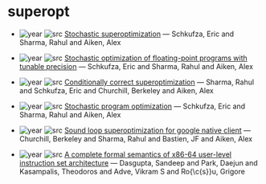 # superopt

- ![year](https://img.shields.io/badge/year-2013-blue) ![src](https://img.shields.io/badge/src-PA-orange) [Stochastic superoptimization](https://dl.acm.org/doi/10.1145/2451116.2451150) — Schkufza, Eric and Sharma, Rahul and Aiken, Alex

- ![year](https://img.shields.io/badge/year-2014-blue) ![src](https://img.shields.io/badge/src-ASN-orange) [Stochastic optimization of floating-point programs with tunable precision](https://dl.acm.org/doi/abs/10.1145/2666356.2594302) — Schkufza, Eric and Sharma, Rahul and Aiken, Alex

- ![year](https://img.shields.io/badge/year-2015-blue) ![src](https://img.shields.io/badge/src-ASN-orange) [Conditionally correct superoptimization](https://dl.acm.org/doi/abs/10.1145/2858965.2814278) — Sharma, Rahul and Schkufza, Eric and Churchill, Berkeley and Aiken, Alex

- ![year](https://img.shields.io/badge/year-2016-blue) ![src](https://img.shields.io/badge/src-CA-orange) [Stochastic program optimization](https://dl.acm.org/doi/abs/10.1145/2863701) — Schkufza, Eric and Sharma, Rahul and Aiken, Alex

- ![year](https://img.shields.io/badge/year-2017-blue) ![src](https://img.shields.io/badge/src-ASN-orange) [Sound loop superoptimization for google native client](https://dl.acm.org/doi/abs/10.1145/3093336.3037754) — Churchill, Berkeley and Sharma, Rahul and Bastien, JF and Aiken, Alex

- ![year](https://img.shields.io/badge/year-2019-blue) ![src](https://img.shields.io/badge/src-PASCPLDI-orange) [A complete formal semantics of x86-64 user-level instruction set architecture](https://dl.acm.org/doi/abs/10.1145/3314221.3314601) — Dasgupta, Sandeep and Park, Daejun and Kasampalis, Theodoros and Adve, Vikram S and Ro{\c{s}}u, Grigore

